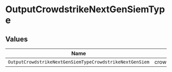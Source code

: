# OutputCrowdstrikeNextGenSiemType


## Values

| Name                                                     | Value                                                    |
| -------------------------------------------------------- | -------------------------------------------------------- |
| `OutputCrowdstrikeNextGenSiemTypeCrowdstrikeNextGenSiem` | crowdstrike_next_gen_siem                                |